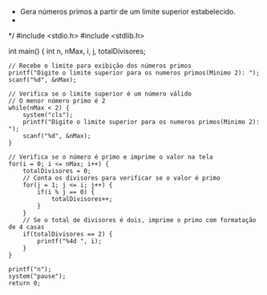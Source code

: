 
 * Gera números primos a partir de um limite superior estabelecido.
 *
 */
#include <stdio.h>
#include <stdlib.h>
 
int main() {
    int n, nMax, i, j, totalDivisores;
 
    // Recebe o limite para exibição dos números primos
    printf("Digite o limite superior para os numeros primos(Minimo 2): ");
    scanf("%d", &nMax);
 
    // Verifica se o limite superior é um número válido
    // O menor número primo é 2
    while(nMax < 2) {
        system("cls");
        printf("Digite o limite superior para os numeros primos(Minimo 2): ");
        scanf("%d", &nMax);
    }
 
    // Verifica se o número é primo e imprime o valor na tela
    for(i = 0; i <= nMax; i++) {
        totalDivisores = 0;
        // Conta os divisores para verificar se o valor é primo
        for(j = 1; j <= i; j++) {
            if(i % j == 0) {
                totalDivisores++;
            }
        }
        // Se o total de divisores é dois, imprime o primo com formatação de 4 casas
        if(totalDivisores == 2) {
            printf("%4d ", i);
        }
    }
 
    printf("n");
    system("pause");
    return 0;
